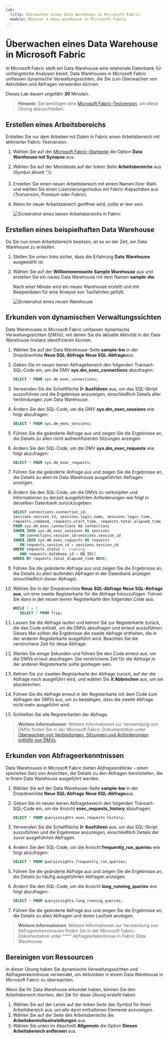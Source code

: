 ```yaml
---
lab:
  title: Überwachen eines Data Warehouse in Microsoft Fabric
  module: Monitor a data warehouse in Microsoft Fabric
---
```


# Überwachen eines Data Warehouse in Microsoft Fabric

In Microsoft Fabric stellt ein Data Warehouse eine relationale Datenbank für umfangreiche Analysen bereit. Data Warehouses in Microsoft Fabric umfassen dynamische Verwaltungssichten, die Sie zum Überwachen von Aktivitäten und Abfragen verwenden können.

Dieses Lab dauert ungefähr **30** Minuten.

> **Hinweis:** Sie benötigen eine [Microsoft Fabric-Testversion](https://learn.microsoft.com/fabric/get-started/fabric-trial), um diese Übung abzuschließen.

## Erstellen eines Arbeitsbereichs

Erstellen Sie vor dem Arbeiten mit Daten in Fabric einen Arbeitsbereich mit aktivierter Fabric-Testversion.

1. Wählen Sie auf der [Microsoft Fabric-Startseite](https://app.fabric.microsoft.com) die Option **Data Warehouse mit Synapse** aus.
1. Wählen Sie auf der Menüleiste auf der linken Seite **Arbeitsbereiche** aus (Symbol ähnelt &#128455;).
1. Erstellen Sie einen neuen Arbeitsbereich mit einem Namen Ihrer Wahl, und wählen Sie einen Lizenzierungsmodus mit Fabric-Kapazitäten aus (*Testversion*, *Premium* oder *Fabric*).
1. Wenn Ihr neuer Arbeitsbereich geöffnet wird, sollte er leer sein.

    ![Screenshot eines leeren Arbeitsbereichs in Fabric](./Images/new-workspace.png)

## Erstellen eines beispielhaften Data Warehouse

Da Sie nun einen Arbeitsbereich besitzen, ist es an der Zeit, ein Data Warehouse zu erstellen.

1. Stellen Sie unten links sicher, dass die Erfahrung **Data Warehouse** ausgewählt ist.
1. Wählen Sie auf der **Willkommensseite** **Sample Warehouse** aus und erstellen Sie ein neues Data Warehouse mit dem Namen **sample-dw**.

    Nach einer Minute wird ein neues Warehouse erstellt und mit Beispieldaten für eine Analyse von Taxifahrten gefüllt.

    ![Screenshot eines neuen Warehouse](./Images/sample-data-warehouse.png)

## Erkunden von dynamischen Verwaltungssichten

Data Warehouses in Microsoft Fabric umfassen dynamische Verwaltungssichten (DMVs), mit denen Sie die aktuelle Aktivität in der Data Warehouse-Instanz identifizieren können.

1. Wählen Sie auf der Data Warehouse-Seite **sample-bw** in der Dropdownliste **Neue SQL-Abfrage** **Neue SQL-Abfrage**aus.
1. Geben Sie im neuen leeren Abfragebereich den folgenden Transact-SQL-Code ein, um die DMV **sys.dm_exec_connections** abzufragen:

    ```sql
   SELECT * FROM sys.dm_exec_connections;
    ```

1. Verwenden Sie die Schaltfläche **&#9655; Ausführen** aus, um das SQL-Skript auszuführen und die Ergebnisse anzuzeigen, einschließlich Details aller Verbindungen zum Data Warehouse.
1. Ändern Sie den SQL-Code, um die DMV **sys.dm_exec_sessions** wie folgt abzufragen:

    ```sql
   SELECT * FROM sys.dm_exec_sessions;
    ```

1. Führen Sie die geänderte Abfrage aus und zeigen Sie die Ergebnisse an, die Details zu allen nicht authentifizierten Sitzungen anzeigen.
1. Ändern Sie den SQL-Code, um die DMV **sys.dm_exec_requests** wie folgt abzufragen:

    ```sql
   SELECT * FROM sys.dm_exec_requests;
    ```

1. Führen Sie die geänderte Abfrage aus und zeigen Sie die Ergebnisse an, die Details zu allen im Data Warehouse ausgeführten Abfragen anzeigen.
1. Ändern Sie den SQL-Code, um die DMVs zu verknüpfen und Informationen zu derzeit ausgeführten Anforderungen wie folgt in derselben Datenbank zurückzugeben:

    ```sql
   SELECT connections.connection_id,
    sessions.session_id, sessions.login_name, sessions.login_time,
    requests.command, requests.start_time, requests.total_elapsed_time
   FROM sys.dm_exec_connections AS connections
   INNER JOIN sys.dm_exec_sessions AS sessions
       ON connections.session_id=sessions.session_id
   INNER JOIN sys.dm_exec_requests AS requests
       ON requests.session_id = sessions.session_id
   WHERE requests.status = 'running'
       AND requests.database_id = DB_ID()
   ORDER BY requests.total_elapsed_time DESC;
    ```

1. Führen Sie die geänderte Abfrage aus und zeigen Sie die Ergebnisse an, die Details zu allen laufenden Abfragen in der Datenbank anzeigen (einschließlich dieser Abfrage).
1. Wählen Sie in der Dropdownliste **Neue SQL-Abfrage** **Neue SQL-Abfrage aus**, um eine zweite Registerkarte für die Abfrage hinzuzufügen. Führen Sie dann in der neuen leeren Registerkarte den folgenden Code aus:

    ```sql
   WHILE 1 = 1
       SELECT * FROM Trip;
    ```

1. Lassen Sie die Abfrage laufen und kehren Sie zur Registerkarte zurück, die den Code enthält, um die DMVs abzufragen und erneut auszuführen. Dieses Mal sollten die Ergebnisse die zweite Abfrage enthalten, die in der anderen Registerkarte ausgeführt wird. Beachten Sie die verstrichene Zeit für diese Abfrage.
1. Warten Sie einige Sekunden und führen Sie den Code erneut aus, um die DMVs erneut abzufragen. Die verstrichene Zeit für die Abfrage in der anderen Registerkarte sollte gestiegen sein.
1. Kehren Sie zur zweiten Registerkarte der Abfrage zurück, auf der die Abfrage noch ausgeführt wird, und wählen Sie **X Abbrechen** aus, um sie abzubrechen.
1. Führen Sie die Abfrage erneut in der Registerkarte mit dem Code zum Abfragen der DMVs aus, um zu bestätigen, dass die zweite Abfrage nicht mehr ausgeführt wird.
1. Schließen Sie alle Registerkarten der Abfrage.

> **Weitere Informationen**: Weitere Informationen zur Verwendung von DMVs finden Sie in der Microsoft Fabric-Dokumentation unter [Überwachen von Verbindungen, Sitzungen und Anforderungen mithilfe von DMVs](https://learn.microsoft.com/fabric/data-warehouse/monitor-using-dmv).

## Erkunden von Abfrageerkenntnissen

Data Warehouses in Microsoft Fabric bieten *Abfrageeinblicke* – einen speziellen Satz von Ansichten, die Details zu den Abfragen bereitstellen, die in Ihrem Data Warehouse ausgeführt werden.

1. Wählen Sie auf der Data Warehouse-Seite **sample-bw** in der Dropdownliste **Neue SQL-Abfrage** **Neue SQL-Abfrage**aus.
1. Geben Sie im neuen leeren Abfragebereich den folgenden Transact-SQL-Code ein, um die Ansicht **exec_requests_history** abzufragen:

    ```sql
   SELECT * FROM queryinsights.exec_requests_history;
    ```

1. Verwenden Sie die Schaltfläche **&#9655; Ausführen** aus, um das SQL-Skript auszuführen und die Ergebnisse anzuzeigen, einschließlich Details der zuvor ausgeführten Abfragen.
1. Ändern Sie den SQL-Code, um die Ansicht **frequently_run_queries** wie folgt abzufragen:

    ```sql
   SELECT * FROM queryinsights.frequently_run_queries;
    ```

1. Führen Sie die geänderte Abfrage aus und zeigen Sie die Ergebnisse an, die Details zu häufig ausgeführten Abfragen anzeigen.
1. Ändern Sie den SQL-Code, um die Ansicht **long_running_queries** wie folgt abzufragen:

    ```sql
   SELECT * FROM queryinsights.long_running_queries;
    ```

1. Führen Sie die geänderte Abfrage aus und zeigen Sie die Ergebnisse an, die Details zu allen Abfragen und deren Laufzeit anzeigen.

> **Weitere Informationen**: Weitere Informationen zur Verwendung von Abfrageerkenntnissen finden Sie in der Microsoft Fabric-Dokumentation unter **** Abfrageerkenntnisse in Fabric Data Warehouse[](https://learn.microsoft.com/fabric/data-warehouse/query-insights).


## Bereinigen von Ressourcen

In dieser Übung haben Sie dynamische Verwaltungssichten und Abfrageerkenntnisse verwendet, um Aktivitäten in einem Data Warehouse in Microsoft Fabric zu überwachen.

Wenn Sie Ihr Data Warehouse erkundet haben, können Sie den Arbeitsbereich löschen, den Sie für diese Übung erstellt haben.

1. Wählen Sie auf der Leiste auf der linken Seite das Symbol für Ihren Arbeitsbereich aus, um alle darin enthaltenen Elemente anzuzeigen.
2. Wählen Sie auf der Seite des Arbeitsbereichs die **Arbeitsbereichseinstellungen** aus.
3. Wählen Sie unten im Abschnitt **Allgemein** die Option **Diesen Arbeitsbereich entfernen** aus.
